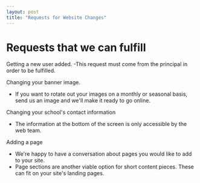 ```yaml
---
layout: post
title: "Requests for Website Changes"
---
```


# Requests that we can fulfill

Getting a new user added. 
  -This request must come from the principal in order to be fulfilled.

Changing your banner image. 
  - If you want to rotate out your images on a monthly or seasonal basis, send us an image and we'll make it ready to go online.

Changing your school's contact information
  - The information at the bottom of the screen is only accessible by the web team. 

Adding a page
  - We're happy to have a conversation about pages you would like to add to your site. 
  - Page sections are another viable option for short content pieces. These can fit on your site's landing pages.  